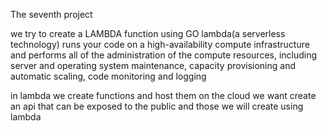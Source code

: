 The seventh project

we try to create a LAMBDA function using GO
lambda(a serverless technology) runs your code on a high-availability compute infrastructure and performs all of the administration of the compute resources, including server and operating system maintenance, capacity provisioning and automatic scaling, code monitoring and logging

in lambda we create functions and host them on the cloud
we want create an api that can be exposed to the public and those we will create using lambda


